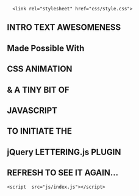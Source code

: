 <!DOCTYPE html>
<html lang="en" >

<head>
  <meta charset="UTF-8">
  <title>Intro Text</title>
  <script src="https://cdnjs.cloudflare.com/ajax/libs/modernizr/2.8.3/modernizr.min.js" type="text/javascript"></script>


  
  
      <link rel="stylesheet" href="css/style.css">

  
</head>

<body>

  <div class="intro-text" id="intro-text">
				<h2>INTRO TEXT AWESOMENESS</h2>
				<h2>Made Possible With</h2>
				<h2>CSS ANIMATION</h2>
				<h2>& A TINY BIT OF</h2>
				<h2>JAVASCRIPT</h2>
				<h2>TO INITIATE THE</h2>
				<h2>jQuery LETTERING.js PLUGIN</h2>
				<h2>REFRESH TO SEE IT AGAIN...</h2>
			</div>
  <script src='http://cdnjs.cloudflare.com/ajax/libs/jquery/2.1.3/jquery.min.js'></script>
<script src='https://cdnjs.cloudflare.com/ajax/libs/lettering.js/0.6.1/jquery.lettering.min.js'></script>

  

    <script  src="js/index.js"></script>




</body>

</html>

